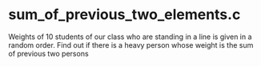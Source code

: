 # sum_of_previous_two_elements.c
Weights of 10 students of our class who are standing in a line is given in a random order. Find out if there is a heavy person whose weight is the sum of previous two persons

